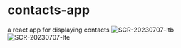 # contacts-app
a react app for displaying contacts
![SCR-20230707-ltb](https://github.com/namya5/contacts-app/assets/77522983/0ced71bc-9f4f-4e5f-b386-c8f7c2a4b4e4)
![SCR-20230707-lte](https://github.com/namya5/contacts-app/assets/77522983/7c6fcd97-80db-4652-b57b-28bc59852b2b)

